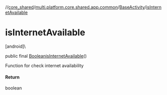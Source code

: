 //[core_shared](../../../index.md)/[multi.platform.core.shared.app.common](../index.md)/[BaseActivity](index.md)/[isInternetAvailable](is-internet-available.md)

# isInternetAvailable

[android]\

public final [Boolean](https://docs.oracle.com/javase/8/docs/api/java/lang/Boolean.html)[isInternetAvailable](is-internet-available.md)()

Function for check internet availability

#### Return

boolean
